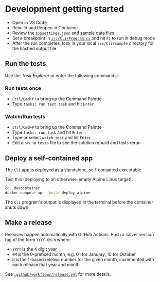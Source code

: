 # Development getting started

* Open in VS Code
* Rebuild and Reopen in Container
* Review the [`appsettings.json`][appsettings.json] and [sample data][data.csv] files
* Set a breakpoint in [`src/Cli/Program.cs`][program.cs] and hit `F5` to run in debug mode
* After the run completes, look in your local `src/Cli/sample` directory for the hashed output file

## Run the tests

Use the *Task Explorer* or enter the following commands:

### Run tests once

* `Ctrl/Cmd+P` to bring up the Command Palette
* Type `tasks: run test task` and hit `Enter`

### Watch/Run tests

* `Ctrl/Cmd+P` to bring up the Command Palette
* Type `tasks: run task` and hit `Enter`
* Type or select `watch-test` and hit `Enter`
* Edit a `src` or `tests` file to see the solution rebuild and tests rerun

## Deploy a self-contained app

The `Cli` app is deployed as a standalone, self-contained executable.

Test this (deploying to an otherwise-empty Alpine Linux target):

```bash
cd .devcontainer
docker compose up --build deploy-alpine
```

The `Cli` program's output is displayed in the terminal before the container shuts down.

## Make a release

Releases happen automatically with GitHub Actions. Push a calver version tag of
the form `YYYY.0M.N` where:

* `YYYY` is the 4 digit year
* `0M` is the 0-prefixed month, e.g. 01 for January, 10 for October
* `N` is the 1-based release number for the given month, incremented with
  each release that year and month

See [`.github/workflows/release.yml`][release.yml] for more details.

[appsettings.json]: https://github.com/cal-itp/hashfields/blob/main/src/Cli/appsettings.json
[data.csv]: https://github.com/cal-itp/hashfields/blob/main/src/Cli/samples/data.csv
[program.cs]: https://github.com/cal-itp/hashfields/blob/main/src/Cli/Program.cs
[release.yml]: https://github.com/cal-itp/hashfields/blob/main/.github/workflows/release.yml
